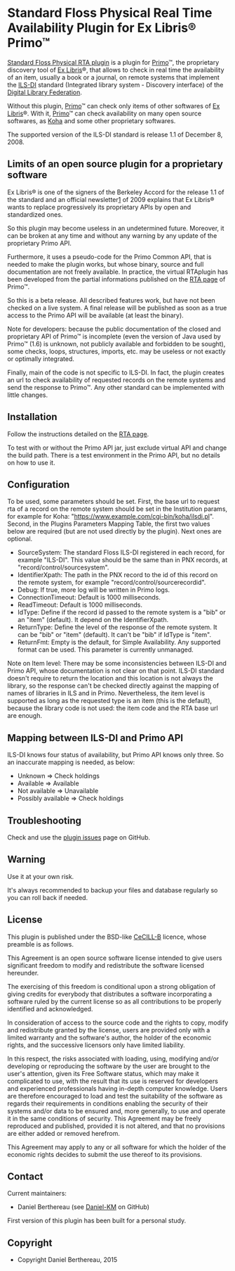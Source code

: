 Standard Floss Physical Real Time Availability Plugin for Ex Libris® Primo™
===========================================================================

[Standard Floss Physical RTA plugin] is a plugin for [Primo]™, the proprietary
discovery tool of [Ex Libris]®, that allows to check in real time the
availability of an item, usually a book or a journal, on remote systems that
implement the [ILS-DI] standard (Integrated library system - Discovery
interface) of the [Digital Library Federation].

Without this plugin, [Primo]™ can check only items of other softwares of
[Ex Libris]®. With it, [Primo]™ can check availability on many open source
softwares, as [Koha] and some other proprietary softwares.

The supported version of the ILS-DI standard is release 1.1 of December 8, 2008.


Limits of an open source plugin for a proprietary software
----------------------------------------------------------

Ex Libris® is one of the signers of the Berkeley Accord for the release 1.1 of
the standard and an official newsletter[1] of 2009 explains that Ex Libris®
wants  to replace progressively its proprietary APIs by open and standardized
ones.

So this plugin may become useless in an undetermined future. Moreover, it can be
broken at any time and without any warning by any update of the proprietary
Primo API.

Furthermore, it uses a pseudo-code for the Primo Common API, that is needed to
make the plugin works, but whose binary, source and full documentation are not
freely available. In practice, the virtual RTAplugin has been developed from the
partial informations published on the [RTA page] of Primo™.

So this is a beta release. All described features work, but have not been
checked on a live system. A final release will be published as soon as a true
access to  the Primo API will be available (at least the binary).

Note for developers: because the public documentation of the closed and
proprietary API  of Primo™ is incomplete (even the version of Java used by
Primo™ (1.6) is unknown, not publicly available and forbidden to be sought),
some checks, loops, structures, imports, etc. may be useless or not exactly or
optimally integrated.

Finally, main of the code is not specific to ILS-DI. In fact, the plugin creates
an url to check availability of requested records on the remote systems and send
the response to Primo™. Any other standard can be implemented with little
changes.


Installation
------------

Follow the instructions detailed on the [RTA page].

To test with or without the Primo API jar, just exclude virtual API and change
the build path. There is a test environment in the Primo API, but no details on
how to use it.


Configuration
-------------

To be used, some parameters should be set. First, the base url to request rta of
a record on the remote system should be set in the Institution params, for
example for Koha: "https://www.example.com/cgi-bin/koha/ilsdi.pl". Second, in
the Plugins Parameters Mapping Table, the first two values below are required
(but are not used directly by the plugin). Next ones are optional.

- SourceSystem: The standard Floss ILS-DI registered in each record, for example
  "ILS-DI". This value should be the same than in PNX records, at "record/control/sourcesystem".
- IdentifierXpath: The path in the PNX record to the id of this record on the
  remote system, for example "record/control/sourcerecordid".
- Debug: If true, more log will be written in Primo logs.
- ConnectionTimeout: Default is 1000 milliseconds.
- ReadTimeout: Default is 1000 milliseconds.
- IdType: Define if the record id passed to the remote system is a "bib" or an
  "item" (default). It depend on the IdentifierXpath.
- ReturnType: Define the level of the response of the remote system. It can be
  "bib" or "item" (default). It can't be "bib" if IdType is "item".
- ReturnFmt: Empty is the default, for Simple Availability. Any supported format
  can be used. This parameter is currently unmanaged.

Note on Item level: There may be some inconsistencies between ILS-DI and Primo
API, whose documentation is not clear on that point. ILS-DI standard doesn't
require to return the location and this location is not always the library, so
the response can't be checked directly against the mapping of names of libraries
in ILS and in Primo. Nevertheless, the item level is supported as long as the
requested type is an item (this is the default), because the library code is not
used: the item code and the RTA base url are enough.


Mapping between ILS-DI and Primo API
------------------------------------

ILS-DI knows four status of availability, but Primo API knows only three. So an
inaccurate mapping is needed, as below:

- Unknown => Check holdings
- Available => Available
- Not available => Unavailable
- Possibly available => Check holdings


Troubleshooting
---------------

Check and use the [plugin issues] page on GitHub.


Warning
-------

Use it at your own risk.

It's always recommended to backup your files and database regularly so you can
roll back if needed.


License
-------

This plugin is published under the BSD-like [CeCILL-B] licence, whose preamble
is as follows.

This Agreement is an open source software license intended to give users
significant freedom to modify and redistribute the software licensed hereunder.

The exercising of this freedom is conditional upon a strong obligation of giving
credits for everybody that distributes a software incorporating a software ruled
by the current license so as all contributions to be properly identified and
acknowledged.

In consideration of access to the source code and the rights to copy, modify and
redistribute granted by the license, users are provided only with a limited
warranty and the software's author, the holder of the economic rights, and the
successive licensors only have limited liability.

In this respect, the risks associated with loading, using, modifying and/or
developing or reproducing the software by the user are brought to the user's
attention, given its Free Software status, which may make it complicated to use,
with the result that its use is reserved for developers and experienced
professionals having in-depth computer knowledge. Users are therefore encouraged
to load and test the suitability of the software as regards their requirements
in conditions enabling the security of their systems and/or data to be ensured
and, more generally, to use and operate it in the same conditions of security.
This Agreement may be freely reproduced and published, provided it is not
altered, and that no provisions are either added or removed herefrom.

This Agreement may apply to any or all software for which the holder of the
economic rights decides to submit the use thereof to its provisions.


Contact
-------

Current maintainers:

* Daniel Berthereau (see [Daniel-KM] on GitHub)

First version of this plugin has been built for a personal study.


Copyright
---------

* Copyright Daniel Berthereau, 2015


[Standard Floss Physical RTA plugin]: https://github.com/Daniel-KM/StandardFlossPhysicalRTAPlugin
[Primo]: http://www.exlibrisgroup.com/category/PrimoOverview
[Ex Libris]: http://exlibrisgroup.com
[ILS-DI]: http://diglib.org/architectures/ilsdi/DLF_ILS_Discovery_1.1.pdf
[Digital Library Federation]: http://diglib.org
[Koha]: https://koha-community.org
[1]: http://www.exlibrisgroup.com/default.asp?catid={6953052C-F108-4FB6-A5D4-F13C89CEE560}&details_type=1&itemid={D8EE06B2-3DC1-4868-9619-69F77217A9EE}
[RTA page]: https://developers.exlibrisgroup.com/primo/integrations/frontend/rta
[plugin issues]: https://github.com/Daniel-KM/StandardFlossPhysicalRTAPlugin/Issues
[CeCILL-B]: http://www.cecill.info/licences/Licence_CeCILL-B_V1-en.html
[Daniel-KM]: http://github.com/Daniel-KM "Daniel Berthereau"
